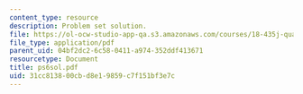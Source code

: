 ```yaml
---
content_type: resource
description: Problem set solution.
file: https://ol-ocw-studio-app-qa.s3.amazonaws.com/courses/18-435j-quantum-computation-fall-2003/31cc813800cbd8e19859c7f151bf3e7c_ps6sol.pdf
file_type: application/pdf
parent_uid: 04bf2dc2-6c58-0411-a974-352ddf413671
resourcetype: Document
title: ps6sol.pdf
uid: 31cc8138-00cb-d8e1-9859-c7f151bf3e7c
---
```


